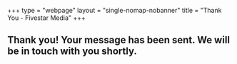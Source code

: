 +++
type = "webpage"
layout = "single-nomap-nobanner"
title = "Thank You - Fivestar Media"
+++
<div class="bg thank-you"></div>
<div class="banner contact">
    <h2>Thank you! Your message has been sent. We will be in touch with you shortly.</h2>
</div>